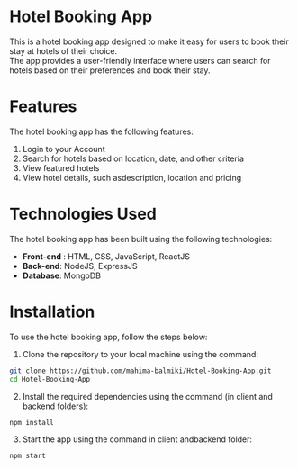 # Hotel Booking App

This is a hotel booking app designed to make it easy for users to book their stay at hotels of their choice. <br/>
The app provides a user-friendly interface where users can search for hotels based on their preferences and book their stay.

# Features

The hotel booking app has the following features: <br/>

1. Login to your Account
2. Search for hotels based on location, date, and other criteria
3. View featured hotels
4. View hotel details, such asdescription, location and pricing

# Technologies Used

The hotel booking app has been built using the following technologies:

- **Front-end** : HTML, CSS, JavaScript, ReactJS <br/>
- **Back-end**: NodeJS, ExpressJS <br/>
- **Database**: MongoDB <br/>

# Installation

To use the hotel booking app, follow the steps below:

1. Clone the repository to your local machine using the command:

```bash
git clone https://github.com/mahima-balmiki/Hotel-Booking-App.git
cd Hotel-Booking-App 
```

2. Install the required dependencies using the command (in client and backend folders):

```bash
npm install
```

3. Start the app using the command in client andbackend folder:

```bash
npm start
```
